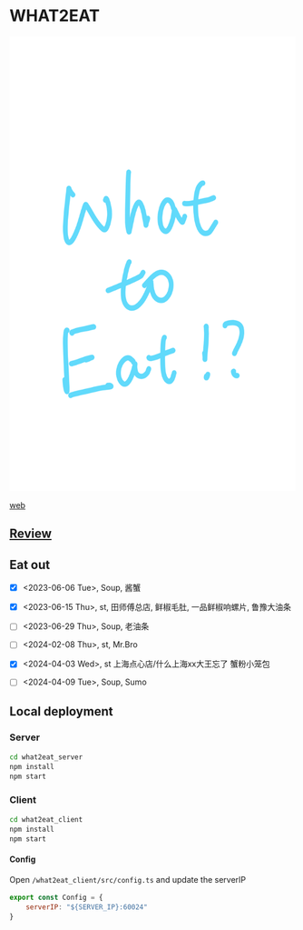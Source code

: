 # WHAT2EAT
<img src="WHAT2EAT.png" height="800"/>

[web](http://98.142.143.30:3000)

## [Review](http://98.142.143.30:3000/reviewtable)

## Eat out
- [x] <2023-06-06 Tue>, Soup, 酱蟹
- [x] <2023-06-15 Thu>, st, 田师傅总店, 鲜椒毛肚, 一品鲜椒响螺片, 鲁豫大油条
- [ ] <2023-06-29 Thu>, Soup, 老油条
- [ ] <2024-02-08 Thu>, st, Mr.Bro
- [x] <2024-04-03 Wed>, st 上海点心店/什么上海xx大王忘了 蟹粉小笼包
- [ ] <2024-04-09 Tue>, Soup, Sumo


## Local deployment

### Server

```sh
cd what2eat_server
npm install
npm start
```

### Client

```sh
cd what2eat_client
npm install
npm start
```

#### Config
Open `/what2eat_client/src/config.ts` and update the serverIP
```js
export const Config = {
    serverIP: "${SERVER_IP}:60024"
}
```
